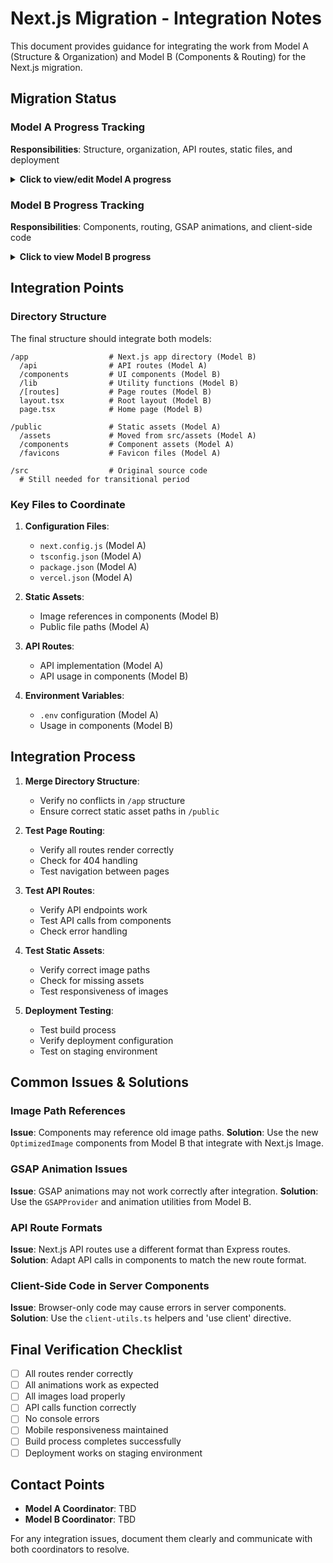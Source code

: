 # Next.js Migration - Integration Notes

This document provides guidance for integrating the work from Model A (Structure & Organization) and Model B (Components & Routing) for the Next.js migration.

## Migration Status

### Model A Progress Tracking

**Responsibilities**: Structure, organization, API routes, static files, and deployment

<details>
<summary><b>Click to view/edit Model A progress</b></summary>

<!-- MODEL A TEAM: Please update this section with your progress -->

#### Completed Tasks
- [ ] Moving static files to /public
- [ ] API routes conversion 
- [ ] Vite cleanup
- [ ] Environment configuration
- [ ] Directory structure setup
- [ ] Deployment configuration

#### In Progress
- [ ] List any tasks currently in progress

#### Blockers
- [ ] List any blockers or issues

#### Notes
- Add any relevant notes or details about your implementation

</details>

### Model B Progress Tracking

**Responsibilities**: Components, routing, GSAP animations, and client-side code

<details>
<summary><b>Click to view Model B progress</b></summary>

#### Completed Tasks
- [x] Create GSAP Initialization Component
- [x] Create Image Utilities for Next.js
- [x] Create Page Components for all routes
- [x] Update Navigation Components
- [x] Fix GSAP Animations
- [x] Optimize Image Components
- [x] Fix Client-Side Only Code
- [x] Create Dynamic Client Components

#### Notes
- See MODEL_B_PROGRESS.md for detailed implementation information
- All tasks are complete for Model B
- Ready for integration with Model A's work

</details>

## Integration Points

### Directory Structure

The final structure should integrate both models:

```
/app                  # Next.js app directory (Model B)
  /api                # API routes (Model A)
  /components         # UI components (Model B)
  /lib                # Utility functions (Model B)
  /[routes]           # Page routes (Model B)
  layout.tsx          # Root layout (Model B)
  page.tsx            # Home page (Model B)

/public               # Static assets (Model A)
  /assets             # Moved from src/assets (Model A)
  /components         # Component assets (Model A)
  /favicons           # Favicon files (Model A)

/src                  # Original source code
  # Still needed for transitional period
```

### Key Files to Coordinate

1. **Configuration Files**:
   - `next.config.js` (Model A)
   - `tsconfig.json` (Model A)
   - `package.json` (Model A)
   - `vercel.json` (Model A)

2. **Static Assets**:
   - Image references in components (Model B)
   - Public file paths (Model A)

3. **API Routes**:
   - API implementation (Model A)
   - API usage in components (Model B)

4. **Environment Variables**:
   - `.env` configuration (Model A)
   - Usage in components (Model B)

## Integration Process

1. **Merge Directory Structure**:
   - Verify no conflicts in `/app` structure
   - Ensure correct static asset paths in `/public`

2. **Test Page Routing**:
   - Verify all routes render correctly
   - Check for 404 handling
   - Test navigation between pages

3. **Test API Routes**:
   - Verify API endpoints work
   - Test API calls from components
   - Check error handling

4. **Test Static Assets**:
   - Verify correct image paths
   - Check for missing assets
   - Test responsiveness of images

5. **Deployment Testing**:
   - Test build process
   - Verify deployment configuration
   - Test on staging environment

## Common Issues & Solutions

### Image Path References

**Issue**: Components may reference old image paths.
**Solution**: Use the new `OptimizedImage` components from Model B that integrate with Next.js Image.

### GSAP Animation Issues

**Issue**: GSAP animations may not work correctly after integration.
**Solution**: Use the `GSAPProvider` and animation utilities from Model B.

### API Route Formats

**Issue**: Next.js API routes use a different format than Express routes.
**Solution**: Adapt API calls in components to match the new route format.

### Client-Side Code in Server Components

**Issue**: Browser-only code may cause errors in server components.
**Solution**: Use the `client-utils.ts` helpers and 'use client' directive.

## Final Verification Checklist

- [ ] All routes render correctly
- [ ] All animations work as expected
- [ ] All images load properly
- [ ] API calls function correctly
- [ ] No console errors
- [ ] Mobile responsiveness maintained
- [ ] Build process completes successfully
- [ ] Deployment works on staging environment

## Contact Points

- **Model A Coordinator**: TBD
- **Model B Coordinator**: TBD

For any integration issues, document them clearly and communicate with both coordinators to resolve.